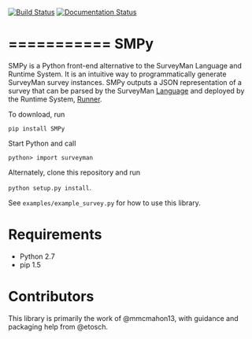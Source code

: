 [![Build Status](https://travis-ci.org/SurveyMan/SMPy.svg?branch=master)](https://travis-ci.org/SurveyMan/SMPy)
[![Documentation Status](https://readthedocs.org/projects/smpy/badge/?version=latest)](https://readthedocs.org/projects/smpy/?badge=latest)
 
===========
SMPy
===========
SMPy is a Python front-end alternative to the SurveyMan Language and Runtime System. It is an intuitive way to programmatically generate SurveyMan survey instances. SMPy outputs a JSON representation of a survey that can be parsed by the SurveyMan [Language](http://surveyman.github.io/SurveyMan) and deployed by the Runtime System, [Runner](http://surveyman.github.io/Runner).

To download, run

`pip install SMPy`

Start Python and call

`python> import surveyman`

Alternately, clone this repository and run

`python setup.py install`.

See `examples/example_survey.py` for how to use this library.

Requirements
===========

* Python 2.7
* pip 1.5

Contributors
===========
This library is primarily the work of @mmcmahon13, with guidance and packaging help from @etosch.

